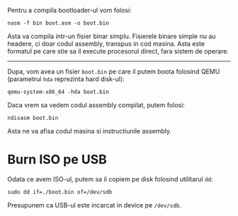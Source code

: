 Pentru a compila bootloader-ul vom folosi:
```
nasm -f bin boot.asm -o boot.bin
```

Asta va compila intr-un fisier binar simplu. Fisierele binare simple nu au headere, ci doar codul assembly, transpus in cod masina. Asta este formatul pe care stie sa il execute procesorul direct, fara sistem de operare.

---------------------------------

Dupa, vom avea un fisier `boot.bin` pe care il putem boota folosind QEMU (parametrul `hda` reprezinta hard disk-ul):
```
qemu-system-x86_64 -hda boot.bin
```

Daca vrem sa vedem codul assembly compilat, putem folosi:
```
ndisasm boot.bin
```
Asta ne va afisa codul masina si instructiunile assembly.
# Burn ISO pe USB
Odata ce avem ISO-ul, putem sa il copiem pe disk folosind utilitarul `dd`:
```
sudo dd if=./boot.bin of=/dev/sdb
```
Presupunem ca USB-ul este incarcat in device pe `/dev/sdb`.